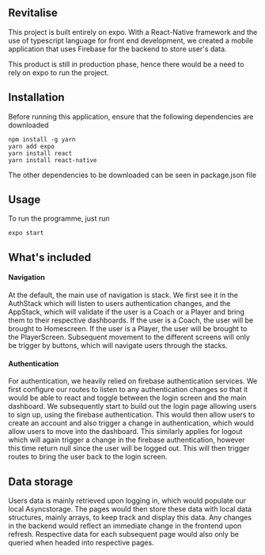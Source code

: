 ## Revitalise

This project is built entirely on expo.
With a React-Native framework and the use of typescript language for front end development, we created a mobile application that uses Firebase for the backend to store user's data.

This product is still in production phase, hence there would be a need to rely on expo to run the project. 


## Installation

Before running this application, ensure that the following dependencies are downloaded
```
npm install -g yarn
yarn add expo
yarn install react
yarn install react-native
```
The other dependencies to be downloaded can be seen in package.json file

## Usage
To run the programme, just run 

```
expo start
```
## What's included


#### Navigation
At the default, the main use of navigation is stack. We first see it in the AuthStack which will listen to users authentication changes, and the AppStack, which will validate if the user is a Coach or a Player and bring them to their respective dashboards. If the user is a Coach, the user will be brought to Homescreen. If the user is a Player, the user will be brought to the PlayerScreen. Subsequent movement to the different screens will only be trigger by buttons, which will navigate users through the stacks.

#### Authentication
For authentication, we heavily relied on firebase authentication services. We first configure our routes to listen to any authentication changes so that it would be able to react and toggle between the login screen and the main dashboard. We subsequently start to build out the login page allowing users to sign up, using the firebase authentication. This would then allow users to create an account and also trigger a change in authentication, which would allow users to move into the dashboard. This similarly applies for logout which will again trigger a change in the firebase authentication, however this time return null since the user will be logged out. This will then trigger routes to bring the user back to the login screen.

## Data storage
Users data is mainly retrieved upon logging in, which would populate our local Asyncstorage. The pages would then store these data with local data structures, mainly arrays, to keep track and display this data. Any changes in the backend would reflect an immediate change in the frontend upon refresh.
Respective data for each subsequent page would also only be queried when headed into respective pages.

